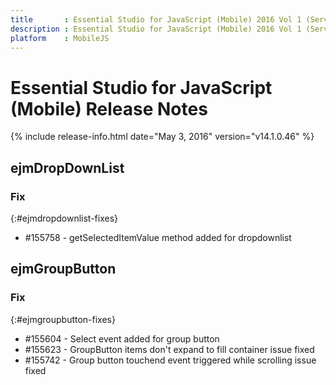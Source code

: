 ```yaml
---
title       : Essential Studio for JavaScript (Mobile) 2016 Vol 1 (Service Pack 1)Release Notes
description : Essential Studio for JavaScript (Mobile) 2016 Vol 1 (Service Pack 1)Release Notes
platform    : MobileJS
---
```


# Essential Studio for JavaScript (Mobile) Release Notes

{% include release-info.html date="May 3, 2016" version="v14.1.0.46" %} 

## ejmDropDownList

### Fix
{:#ejmdropdownlist-fixes}

*  \#155758 - getSelectedItemValue method added for dropdownlist


## ejmGroupButton

### Fix
{:#ejmgroupbutton-fixes}

*  \#155604 - Select event added for group button
*  \#155623 - GroupButton items don't expand to fill container issue fixed
*  \#155742 - Group button touchend event triggered while scrolling issue fixed


